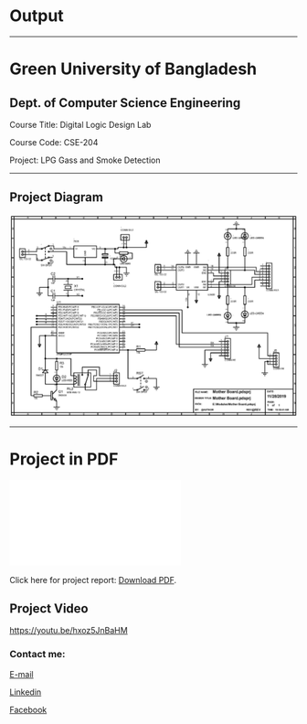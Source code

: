 
# Output


---
<h1>Green University of Bangladesh </h1>

<h2>Dept. of Computer Science Engineering</h2>

<p>Course Title: Digital Logic Design Lab</p>
<p>Course Code: CSE-204</p>
<p>Project: LPG Gass and Smoke Detection</p>

---

 Project Diagram
---

<img src="ProjectDiagram.jpg"
     alt="Project Diagram"/>



---

<h1 id="test-title">Project in PDF</h1>

<object data="loremipsum.pdf#page=2" type="application/pdf" width="700px" height="700px">
    <embed src="loremipsum.pdf#page=2">
        <p>Click here for project report: <a href="DLD-Lab-Project.pdf">Download PDF</a>.</p>
    </embed>
</object>




Project Video
---

https://youtu.be/hxoz5JnBaHM





<!-- all link is here -->


### Contact me:

[E-mail](tanvirpoly@gmail.com)

[Linkedin]( https://www.linkedin.com/in/tanvirx/)

[Facebook]( https://www.facebook.com/tanvirfbid)

